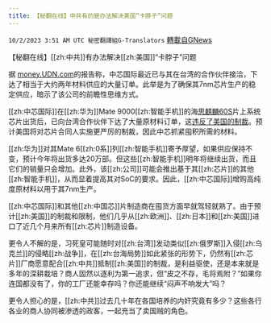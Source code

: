 ```yaml
---
title: 【秘翻在线】中共有的是办法解决美国“卡脖子”问题
---
```

`10/2/2023 3:51 AM UTC 秘密翻譯組G-Translators` [轉載自GNews](https://gnews.org/articles/1767168)

         

【秘翻在线】[[zh:中共]]有办法解决[[zh:美国]]“卡脖子”问题

据 [money.UDN.com](https://money.udn.com/money/story/5612/7474216)的报告称，中芯国际最近已与其在台湾的合作伙伴接洽，下达了相当于大约两年材料供应的大量订单。此举是为了确保其7nm芯片生产的稳定供应，暗示了该公司的前瞻性思维方式。

[[zh:中芯国际]]在[[zh:华为]]Mate 9000[[zh:智能手机]]的海[思麒麟60S](https://www.tomshardware.com/news/die-shot-of-hisilicons-sanction-busting-kirin-9000s-chip-revealed)片上系统芯片出货后，已向台湾合作伙伴下达了大量原材料订单，这[违反了美国的制裁](https://www.tomshardware.com/news/chinas-smic-allegedly-violated-us-sanctions-selling-chips-to-huawei)。预计美国将对芯片合同人实施更严厉的制裁，因此中芯抓紧囤积所需的材料。

[[zh:华为]]对其Mate 6[[zh:0系]]列[[zh:智能手机]]寄予厚望，如果供应保持不变，预计今年将出货多达20万部。但这些[[zh:智能手机]]明年将继续出货，而且它们的销量只会增加。此外，该[[zh:公司]]可能会推出基于其[[zh:芯片]]的其他[[zh:智能手机]]，从而显着提高其对SoC的要求。因此，[[zh:中芯国际]]增购高纯度原材料以用于其7nm生产。

[[zh:中芯国际]]和其他[[zh:中国芯]]片制造商在囤货方面早就驾轻就熟了。由于预计[[zh:美国]]的制裁和限制，他们几乎从[[zh:欧洲]]、[[zh:日本]]和[[zh:美国]]进口了近几个月来所有[[zh:芯片]]制造设备。

更令人不解的是，习死皇可能随时对[[zh:台湾]]发动类似[[zh:俄罗斯]]入侵[[zh:乌克兰]]的侵略[[zh:战争]]，在[[zh:台海局势]]如此紧张的形势下，仍然有[[zh:芯片]]厂商愿意配合[[zh:中共]]抵制[[zh:美国]]的制裁，是利益驱使，还是本来就是多年的深耕栽培？商人固然以逐利为第一追求，但“皮之不存，毛将焉附？”如果你连国都没有了，你的工厂还能幸存吗？你还能继续“闷声不响发大”吗？

更令人担心的是，[[zh:中共]]过去几十年在各国培养的内奸究竟有多少？这些各行各业的商人协同被渗透的政客，一起充当了卖国贼的角色。
